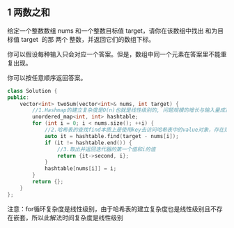 ## 1 两数之和
   
给定一个整数数组 nums 和一个整数目标值 target，请你在该数组中找出 和为目标值 target  的那 两个 整数，并返回它们的数组下标。

你可以假设每种输入只会对应一个答案。但是，数组中同一个元素在答案里不能重复出现。

你可以按任意顺序返回答案。

```c++
class Solution {
public:
    vector<int> twoSum(vector<int>& nums, int target) {
        //1.Hashmap的建立复杂度是O(n)也就是线性级别的, 问题规模的增长与输入量成正比
        unordered_map<int, int> hashtable;
        for (int i = 0; i < nums.size(); ++i) {
            //2.哈希表的查找find本质上是使用key去访问哈希表中的value对象，存在则返回一个包含所有结果的迭代器，不存在则返回尾部节点之后的地址，类似null，所以类型比较复杂，使用auto自动类型
            auto it = hashtable.find(target - nums[i]);
            if (it != hashtable.end()) {
                //3.取出并返回迭代器的第一个值和i的值
                return {it->second, i};
            }
            hashtable[nums[i]] = i;
        }
        return {};
    }
};
```
注意：for循环复杂度是线性级别，由于哈希表的建立复杂度也是线性级别且不存在嵌套，所以此解法时间复杂度是线性级别